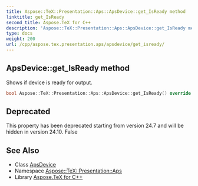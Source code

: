 ```yaml
---
title: Aspose::TeX::Presentation::Aps::ApsDevice::get_IsReady method
linktitle: get_IsReady
second_title: Aspose.TeX for C++
description: 'Aspose::TeX::Presentation::Aps::ApsDevice::get_IsReady method. Shows if device is ready for output in C++.'
type: docs
weight: 200
url: /cpp/aspose.tex.presentation.aps/apsdevice/get_isready/
---
```

## ApsDevice::get_IsReady method


Shows if device is ready for output.

```cpp
bool Aspose::TeX::Presentation::Aps::ApsDevice::get_IsReady() override
```


## Deprecated
This property has been deprecated starting from version 24.7 and will be hidden in version 24.10. False 

## See Also

* Class [ApsDevice](../)
* Namespace [Aspose::TeX::Presentation::Aps](../../)
* Library [Aspose.TeX for C++](../../../)
